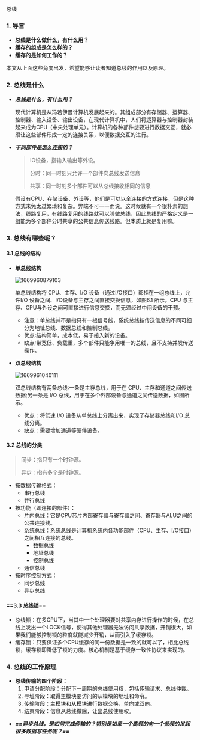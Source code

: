 总线

### 1. 导言

- **总线是什么做什么，有什么用？**
- **缓存的组成是怎么样的？**
- **缓存的是如何工作的？**

本文从上面这些角度出发，希望能够让读者知道总线的作用以及原理。



### 2. 总线是什么

- ***总线是什么，有什么用？***

  现代计算机是从冯若伊曼计算机发展起来的。其组成部分有存储器、运算器、控制器、输入设备、输出设备，在现代计算机中，人们将运算器与控制器封装起来成为CPU（中央处理单元）。计算机的各种部件想要进行数据交互，就必须让这些部件形成一定的连接关系，以便数据交互的进行。

* ***不同部件是怎么连接的？***

  > IO设备，指输入输出等外设。
  >
  > 分时：同一时刻只允许一个部件向总线发送信息
  >
  > 共享：同一时刻多个部件可以从总线接收相同的信息

  假设有CPU、存储设备、外设等，他们是可以以全连接的方式连接，但是这种方式未免太过繁琐和复杂。弊端不可一一而说。这时候就有一个很朴素的想法，线路复用，有线路复用的线路就可以叫做总线，因此总线的严格定义是一组能为多个部件分时共享的公共信息传送线路。但本质上就是复用嘛。



### 3. 总线有哪些呢？

#### 3.1 总线的结构

* **单总线结构**

  ![1669960879103](img/1669960879103.png)

  单总线结构将 CPU、主存、I/O 设备（通过I/O接口）都挂在一组总线上，允许I/O 设备之间、I/O设备与主存之间直接交换信息，如图6.1 所示。CPU 与主存、CPU与外设之间可直接进行信息交换，而无须经过中间设备的干预。

  * 注意：单总线并不是指只有一根信号线，系统总线按传送信息的不同可细分为地址总线、数据总线和控制总线。
  * 优点∶结构简单，成本低，易于接入新的设备。
  * 缺点∶带宽低、负载重，多个部件只能争用唯一的总线，且不支持并发传送操作。

* **双总线结构**

  ![1669961040111](img/1669961040111.png)

  双总线结构有两条总线∶一条是主存总线，用于在 CPU、主存和通道之间传送数据;另一条是 I/O 总线，用于在多个外部设备与通道之间传送数据，如图所示。

  * 优点：将低速 I/O 设备从单总线上分离出来，实现了存储器总线和I/O 总线分离。
  * 缺点：需要增加通道等硬件设备。

#### 3.2 总线的分类

> 同步：指只有一个时钟源。
>
> 异步：指有多个是时钟源。

- 按数据传输格式：
  - 串行总线
  - 并行总线
- 按功能（即连接的部件）：
  - 片内总线：它是CPU芯片内部寄存器与寄存器之间、寄存器与ALU之间的公共连接线。
  - 系统总线：系统总线是计算机系统内各功能部件（CPU、主存、I/O接口）之间相互连接的总线。
    - 数据总线
    - 地址总线
    - 控制总线
  - 通信总线
- 按时序控制方式：
  - 同步总线
  - 异步总线

#### ==3.3 总线锁==

- 总线锁：在多CPU下，当其中一个处理器要对共享内存进行操作的时候，在总线上发出一个LOCK信号，使得其他处理器无法访问共享数据，开销很大，如果我们能够控制锁的粒度就能减少开销，从而引入了缓存锁。
- 缓存锁：只要保证多个CPU缓存的同一份数据是一致的就可以了，相比总线锁，缓存锁即降低了锁的力度。核心机制是基于缓存一致性协议来实现的。

### 4. 总线的工作原理 

- **总线传输的四个阶段：**
  1. 申请分配阶段：分配下一周期的总线使用权，包括传输请求、总线仲裁。
  2. 寻址阶段：取得主模块要访问的从模块的地址和命令。
  3. 传输阶段：主模块和从模块进行数据交换，单向或双向。
  4. 结束阶段：信息从总线撤除，让出总线使用权。

* ***==异步总线，是如何完成传输的？特别是如果一个高频的向一个低频的发起很多数据写任务呢？==***